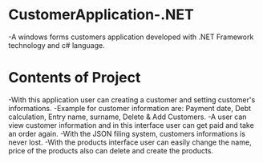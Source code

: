 # CustomerApplication-.NET
 -A windows forms customers application developed with .NET Framework technology and c# language.
 
# Contents of Project
-With this application user can creating a customer and setting customer's informations.
-Example for customer information are: Payment date, Debt calculation, Entry name, surname, Delete & Add Customers.
-A user can view customer information and in this interface user can get paid and take an order again.
-With the JSON filing system, customers informations is never lost.
-With the products interface user can easily change the name, price of the products also can delete and create the products.
